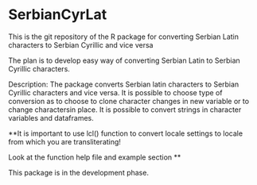 # SerbianCyrLat
This is the git repository of the R package for converting Serbian Latin characters to Serbian Cyrillic and vice versa 

The plan is to develop easy way of converting Serbian Latin to Serbian Cyrillic characters.

Description: The package converts Serbian latin characters to Serbian 
  Cyrillic characters and vice versa. It is possible to choose type 
  of conversion as to choose to clone character changes in new variable 
  or to change charactersin place. It is possible to convert strings in 
  character variables and dataframes. 
  
  **It is important to use lcl() function to convert locale settings
  to locale from which you are transliterating! 
  
  Look at the function help file and example section ** 
  
This package is in the development phase.
